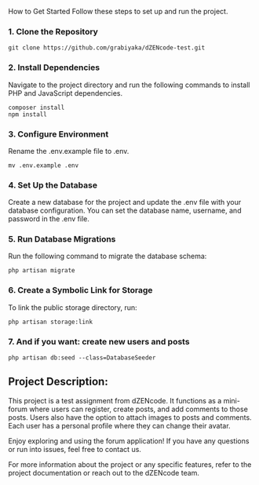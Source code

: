 How to Get Started
Follow these steps to set up and run the project.

### 1. Clone the Repository
    git clone https://github.com/grabiyaka/dZENcode-test.git

### 2. Install Dependencies
Navigate to the project directory and run the following commands to install PHP and JavaScript dependencies.

    composer install
    npm install

### 3. Configure Environment
Rename the .env.example file to .env.

    mv .env.example .env

### 4. Set Up the Database
Create a new database for the project and update the .env file with your database configuration. You can set the database name, username, and password in the .env file.

### 5. Run Database Migrations
Run the following command to migrate the database schema:

    php artisan migrate

### 6. Create a Symbolic Link for Storage
To link the public storage directory, run:

    php artisan storage:link

### 7. And if you want: create new users and posts 
    php artisan db:seed --class=DatabaseSeeder

## Project Description:
This project is a test assignment from dZENcode. It functions as a mini-forum where users can register, create posts, and add comments to those posts. Users also have the option to attach images to posts and comments. Each user has a personal profile where they can change their avatar.

Enjoy exploring and using the forum application! If you have any questions or run into issues, feel free to contact us.

For more information about the project or any specific features, refer to the project documentation or reach out to the dZENcode team.
